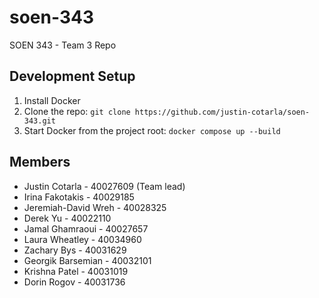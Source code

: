# soen-343
SOEN 343 - Team 3 Repo

## Development Setup
1. Install Docker
2. Clone the repo: `git clone https://github.com/justin-cotarla/soen-343.git`
3. Start Docker from the project root: `docker compose up --build`

## Members
- Justin Cotarla - 40027609 (Team lead)
- Irina Fakotakis - 40029185
- Jeremiah-David Wreh - 40028325
- Derek Yu - 40022110
- Jamal Ghamraoui - 40027657
- Laura Wheatley - 40034960
- Zachary Bys - 40031629
- Georgik Barsemian - 40032101
- Krishna Patel - 40031019
- Dorin Rogov - 40031736